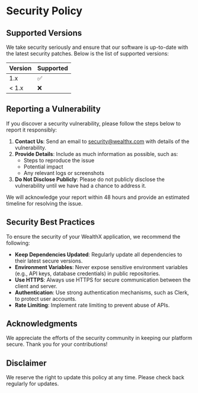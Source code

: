 # Security Policy

## Supported Versions

We take security seriously and ensure that our software is up-to-date with the latest security patches. Below is the list of supported versions:

| Version | Supported          |
|---------|--------------------|
| 1.x     | :white_check_mark: |
| < 1.x   | :x:                |

## Reporting a Vulnerability

If you discover a security vulnerability, please follow the steps below to report it responsibly:

1. **Contact Us**: Send an email to [security@wealthx.com](mailto:security@wealthx.com) with details of the vulnerability.
2. **Provide Details**: Include as much information as possible, such as:
   - Steps to reproduce the issue
   - Potential impact
   - Any relevant logs or screenshots
3. **Do Not Disclose Publicly**: Please do not publicly disclose the vulnerability until we have had a chance to address it.

We will acknowledge your report within 48 hours and provide an estimated timeline for resolving the issue.

## Security Best Practices

To ensure the security of your WealthX application, we recommend the following:

- **Keep Dependencies Updated**: Regularly update all dependencies to their latest secure versions.
- **Environment Variables**: Never expose sensitive environment variables (e.g., API keys, database credentials) in public repositories.
- **Use HTTPS**: Always use HTTPS for secure communication between the client and server.
- **Authentication**: Use strong authentication mechanisms, such as Clerk, to protect user accounts.
- **Rate Limiting**: Implement rate limiting to prevent abuse of APIs.

## Acknowledgments

We appreciate the efforts of the security community in keeping our platform secure. Thank you for your contributions!

## Disclaimer

We reserve the right to update this policy at any time. Please check back regularly for updates.